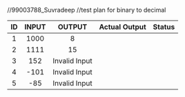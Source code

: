 //99003788_Suvradeep
//test plan for binary to decimal

|ID|INPUT|OUTPUT|Actual Output|Status|
| :-: | :-: | :-: | :-: | :-: |
|1|1000|8|||
|2|1111|15|||
|3|152|Invalid Input|||
|4|-101|Invalid Input|||
|5|-85|Invalid Input|||

